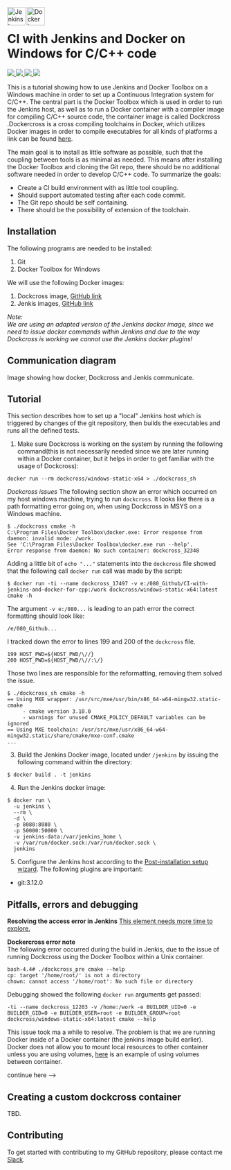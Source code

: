 <img src="https://upload.wikimedia.org/wikipedia/commons/thumb/e/e9/Jenkins_logo.svg/556px-Jenkins_logo.svg.png" alt="Jenkins logo" height="42px" width="42px" align="left">
<img src="https://proxy.duckduckgo.com/iu/?u=https%3A%2F%2Fd3nmt5vlzunoa1.cloudfront.net%2Fphpstorm%2Ffiles%2F2015%2F10%2Flarge_v-trans.png&f=1" alt="Docker logo" height="42px" width="42px" align="left"><br>

<h1>CI with Jenkins and Docker on Windows for C/C++ code</h1>
<div>
    <a href="https://github.com/NaPiZip/CI-with-jenkins-and-docker-for-cpp">
        <img src="https://img.shields.io/badge/Document%20Version-0.0.1-brightgreen"/>
    </a>
    <a href="https://www.microsoft.com">
        <img src="https://img.shields.io/badge/Windows%2010%20x64-10.0.17134%20Build%2017134-blue.svg"/>
    </a>
    <a href="https://jenkins.io/">
        <img src="https://img.shields.io/badge/Jenkins%20Version-2.176.2-blue"/>
    </a>
    <a href="https://docs.docker.com/toolbox/toolbox_install_windows/">
        <img src="https://img.shields.io/badge/Docker%20Toolbox-17.05.0--ce%20Build%2089658be-blue.svg"/>
    </a>

</div>

This is a tutorial showing how to use Jenkins and Docker Toolbox on a Windows machine in order to set up a Continuous Integration system for C/C++. The central part is the Docker Toolbox which is used in order to run the Jenkins host, as well as to run a Docker container with a compiler image for compiling C/C++ source code, the container image is called Dockcross .Dockercross is a cross compiling toolchains in Docker, which utilizes Docker images in order to compile executables for all kinds of platforms a link can be found [here](https://github.com/dockcross/dockcross).


The main goal is to install as little software as possible, such that the coupling between tools is as minimal as needed. This means after installing the Docker Toolbox and cloning the Git repo, there should be no additional software needed in order to develop C/C++ code. To summarize the goals:
- Create a CI build environment with as little tool coupling.
- Should support automated testing after each code commit.
- The Git repo should be self containing.
- There should be the possibility of extension of the toolchain.

## Installation
The following programs are needed to be installed:<br>
1. Git<br>
2. Docker Toolbox for Windows<br>

We will use the following Docker images:
1. Dockcross image, [GitHub link](https://github.com/dockcross/dockcross)<br>
2. Jenkis images, [GitHub link](https://github.com/jenkinsci)<br>

*Note:<br>
We are using an adapted version of the Jenkins docker image, since we need to issue docker commands within Jenkins and due to the way Dockcross is working we cannot use the Jenkins docker plugins!*

## Communication diagram
Image showing how docker, Dockcross and Jenkis communicate.

## Tutorial
This section describes how to set up a "local" Jenkins host which is triggered by changes of the git repository, then builds the executables and runs all the defined tests.

1. Make sure Dockcross is working on the system by running the following command(this is not necessarily needed since we are later running within a Docker container, but it helps in order to get familiar with the usage of Dockcross):
```
docker run --rm dockcross/windows-static-x64 > ./dockcross_sh
```
  *Dockcross issues*
  The following section show an error which occurred on my host windows machine, trying to run `dockcross`. It looks like there is a path formatting error going on, when using Dockcross in MSYS on a Windows machine.

  ```
  $ ./dockcross cmake -h
  C:\Program Files\Docker Toolbox\docker.exe: Error response from daemon: invalid mode: /work.
  See 'C:\Program Files\Docker Toolbox\docker.exe run --help'.
  Error response from daemon: No such container: dockcross_32348
  ```
  Adding a little bit of `echo "..."` statements into the `dockcross` file showed that the following call `docker run` call was made by the script:

  ```
  $ docker run -ti --name dockcross_17497 -v e:/080_Github/CI-with-jenkins-and-docker-for-cpp:/work dockcross/windows-static-x64:latest cmake -h
  ```
  The argument `-v e:/080...` is leading to an path error the correct formatting should look like:
  ```
  /e/080_Github...
  ```
  I tracked down the error to lines 199 and 200 of the `dockcross` file.

  ```
  199 HOST_PWD=${HOST_PWD/\//}
  200 HOST_PWD=${HOST_PWD/\//:\/}
  ```
  Those two lines are responsible for the reformatting, removing them solved the issue.
  ```
  $ ./dockcross_sh cmake -h
  == Using MXE wrapper: /usr/src/mxe/usr/bin/x86_64-w64-mingw32.static-cmake
       - cmake version 3.10.0
       - warnings for unused CMAKE_POLICY_DEFAULT variables can be ignored
  == Using MXE toolchain: /usr/src/mxe/usr/x86_64-w64-mingw32.static/share/cmake/mxe-conf.cmake
  ...
  ```
3. Build the Jenkins Docker image, located under `/jenkins` by issuing the following command within the directory:
```
$ docker build . -t jenkins
```
4. Run the Jenkins docker image:
```
$ docker run \
  -u jenkins \
  --rm \
  -d \
  -p 8080:8080 \
  -p 50000:50000 \
  -v jenkins-data:/var/jenkins_home \
  -v /var/run/docker.sock:/var/run/docker.sock \
  jenkins
```
5. Configure the Jenkins host according to the [Post-installation setup wizard](https://jenkins.io/doc/book/installing#setup-wizard). The following plugins are important:
  - git:3.12.0



## Pitfalls, errors and debugging

<b>Resolving the access error in Jenkins</b>
[This element needs more time to explore.](https://github.com/jenkinsci/docker#installing-more-tools)

<b>Dockercross error note</b><br>
The following error occurred during the build in Jenkis, due to the issue of running Dockcross using the Docker Toolbox within a Unix container.
```
bash-4.4# ./dockcross_pre cmake --help
cp: target '/home/root/' is not a directory
chown: cannot access '/home/root': No such file or directory
```

Debugging showed the following `docker run` arguments get passed:<br>
```
-ti --name dockcross_12203 -v /home:/work -e BUILDER_UID=0 -e BUILDER_GID=0 -e BUILDER_USER=root -e BUILDER_GROUP=root dockcross/windows-static-x64:latest cmake --help
```
This issue took ma a while to resolve. The problem is that we are running Docker inside of a Docker container (the jenkins image build earlier). Docker does not allow you to mount local resources to other container unless you are using volumes, [here](https://stackoverflow.com/questions/23137544/how-to-map-volume-paths-using-dockers-volumes-from) is an example of using volumes between container.

continue here -->

## Creating a custom dockcross container
TBD.

## Contributing
To get started with contributing to my GitHub repository, please contact me [Slack](https://join.slack.com/t/napi-friends/shared_invite/enQtNDg3OTg5NDc1NzUxLWU1MWNhNmY3ZTVmY2FkMDM1ODg1MWNlMDIyYTk1OTg4OThhYzgyNDc3ZmE5NzM1ZTM2ZDQwZGI0ZjU2M2JlNDU).
